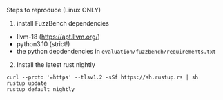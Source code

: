 Steps to reproduce (Linux ONLY)

1. install FuzzBench dependencies
- llvm-18 (https://apt.llvm.org/)
- python3.10 (strict!)
- the python depdendencies in ``evaluation/fuzzbench/requirements.txt``

2. Install the latest rust nightly
```
curl --proto '=https' --tlsv1.2 -sSf https://sh.rustup.rs | sh
rustup update
rustup default nightly
```
